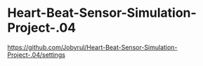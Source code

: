 # Heart-Beat-Sensor-Simulation-Project-.04
https://github.com/Jobyrul/Heart-Beat-Sensor-Simulation-Project-.04/settings
